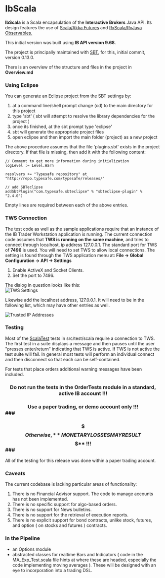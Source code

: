 # IbScala 

**IbScala** is a Scala encapsulation of the **Interactive Brokers** Java API. Its design features the use of <a href="http://www.scala-lang.org/api/2.10.4/#scala.concurrent.Future">Scala/Akka Futures</a> and <a href="https://github.com/Netflix/RxJava">RxScala/RxJava Observables.</a>

This initial version was built using **IB API version 9.68**.

The project is principally maintained with <a href="http://www.scala-sbt.org/">SBT</a>, for this, initial commit, version 0.13.0.

There is an overview of the structure and files in the project in **Overview.md**

### Using Eclipse ###
You can generate an Eclipse project from the SBT settings by:
1. at a command line/shell prompt change (cd) to the main directory for this project
2. type 'sbt' ( sbt will attempt to resolve the library dependencies for the project )
3. once its finished, at the sbt prompt type 'eclipse'
4. sbt will generate the appropriate project files
5. open eclipse and then import the main folder (project) as a new project

The above procedure assumes that the file 'plugins.sbt' exists in the project directory. If that file is missing, then add it with the following content:

	// Comment to get more information during initialization
	logLevel := Level.Warn

	resolvers += "Typesafe repository" at "http://repo.typesafe.com/typesafe/releases/"

	// add SBTeclipse
	addSbtPlugin("com.typesafe.sbteclipse" % "sbteclipse-plugin" % "2.4.0")

Empty lines are required between each of the above entries.

### TWS Connection ###
The test code as well as the sample applications require that an instance of the IB Trader Workstation application is running. The current connection code assumes that **TWS is running on the same machine**, and tries to connect through localhost, ip address 127.0.0.1. The standard port for TWS of **7496** is used. You will need to set TWS to allow local connections. The setting is found through the TWS application menu at: 
   **File -> Global Configuration -> API -> Settings**
1. Enable ActiveX and Socket Clients. 
1. Set the port to 7496.
 
The dialog in question looks like this:<br>![TWS Settings](TwsSettings.jpg)

Likewise add the localhost address, 127.0.0.1. It will need to be in the following list, which may have other entries as well. 

![Trusted IP Addresses](TrustedIP.jpg)




### Testing ###

Most of the <a href="http://www.scalatest.org/">ScalaTest</a> tests in src/test/scala require a connection to TWS. The first test in a suite displays a message and then pauses until the user "presses enter/return" indicating that TWS is active. If TWS is not active the test suite will fail. In general most tests will perform an individual connect and then disconnect so that each can be self-contained.

For tests that place orders additional warning messages have been included.

### <center>Do  not run the tests in the OrderTests module in a standard, active IB account !!!</center> ###
### <center>Use a paper trading, or demo account only !!!</center>###
### <center>$$$ Otherwise, **MONETARY LOSSES MAY RESULT $$$** !!!</center>###



All of the testing for this release was done within a paper trading account.

### Caveats ###

The current codebase is lacking particular areas of functionality:
<ol>
<li>There is no Financial Advisor support. The code to manage accounts has not been implemented.</li>
<li>There is no specific support for algo-based orders.</li>
<li>There is no support for News bulletins.</li>
<li>There is no support for the retrieval of execution reports.</li>
<li>There is no explicit support for bond contracts, unlike stock, futures, and option ( on stocks and futures ) contracts.</li>
</ol> 

### In the Pipeline ###


- an Options module
- abstracted classes for realtime Bars and Indicators ( code in the MA_Exp_Test.scala file hints at where these are headed, especially the code implementing moving averages ). These will be designed with an eye to incorporation into a trading DSL. 
